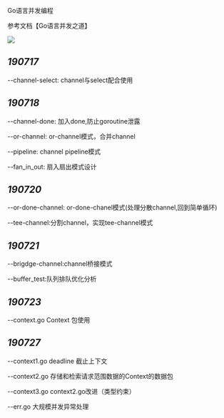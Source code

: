 Go语言并发编程

参考文档【Go语言并发之道】

![](https://timgsa.baidu.com/timg?image&quality=80&size=b9999_10000&sec=1563458083139&di=c9b39834bfb73c4b919506c04aa3cb13&imgtype=0&src=http%3A%2F%2Fimg2.mukewang.com%2F5ad9c04900010ee306000338.jpg)

## *190717*

--channel-select: channel与select配合使用

## *190718*

--channel-done: 加入done,防止goroutine泄露

--or-channel: or-channel模式，合并channel

--pipeline: channel pipeline模式

--fan_in_out: 扇入扇出模式设计

## *190720*

--or-done-channel: or-done-chanel模式(处理分散channel,回到简单循环)

--tee-channel:分割channel，实现tee-channel模式

## *190721*

--brigdge-channel:channel桥接模式

--buffer_test:队列排队优化分析

## *190723*

--context.go Context 包使用

## *190727*

--context1.go  deadline 截止上下文
  
--context2.go  存储和检索请求范围数据的Context的数据包

--context3.go context2.go改进（类型约束）

--err.go  大规模并发异常处理 
